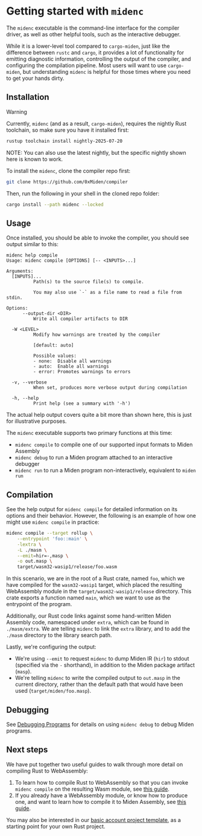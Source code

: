# Getting started with `midenc`

The `midenc` executable is the command-line interface for the compiler driver, as well as other
helpful tools, such as the interactive debugger.

While it is a lower-level tool compared to `cargo-miden`, just like the difference between `rustc`
and `cargo`, it provides a lot of functionality for emitting diagnostic information, controlling
the output of the compiler, and configuring the compilation pipeline. Most users will want to use
`cargo-miden`, but understanding `midenc` is helpful for those times where you need to get your
hands dirty.

## Installation


> [!WARNING]
> Currently, `midenc` (and as a result, `cargo-miden`), requires the nightly Rust toolchain, so
> make sure you have it installed first:
>
> ```bash
> rustup toolchain install nightly-2025-07-20
> ```
>
> NOTE: You can also use the latest nightly, but the specific nightly shown here is known to
> work.


To install the `midenc`, clone the compiler repo first:

```bash
git clone https://github.com/0xMiden/compiler
```

Then, run the following in your shell in the cloned repo folder:

```bash
cargo install --path midenc --locked
```


## Usage

Once installed, you should be able to invoke the compiler, you should see output similar to this:

    midenc help compile
    Usage: midenc compile [OPTIONS] [-- <INPUTS>...]

    Arguments:
      [INPUTS]...
              Path(s) to the source file(s) to compile.

              You may also use `-` as a file name to read a file from stdin.

    Options:
          --output-dir <DIR>
              Write all compiler artifacts to DIR

      -W <LEVEL>
              Modify how warnings are treated by the compiler

              [default: auto]

              Possible values:
              - none:  Disable all warnings
              - auto:  Enable all warnings
              - error: Promotes warnings to errors

      -v, --verbose
              When set, produces more verbose output during compilation

      -h, --help
              Print help (see a summary with '-h')


The actual help output covers quite a bit more than shown here, this is just for illustrative
purposes.

The `midenc` executable supports two primary functions at this time:

* `midenc compile` to compile one of our supported input formats to Miden Assembly
* `midenc debug` to run a Miden program attached to an interactive debugger
* `midenc run` to run a Miden program non-interactively, equivalent to `miden run`

## Compilation

See the help output for `midenc compile` for detailed information on its options and their
behavior. However, the following is an example of how one might use `midenc compile` in practice:

```bash
midenc compile --target rollup \
    --entrypoint 'foo::main' \
    -lextra \
    -L ./masm \
    --emit=hir=-,masp \
    -o out.masp \
    target/wasm32-wasip1/release/foo.wasm
```

In this scenario, we are in the root of a Rust crate, named `foo`, which we have compiled for the
`wasm32-wasip1` target, which placed the resulting WebAssembly module in the
`target/wasm32-wasip1/release` directory. This crate exports a function named `main`, which we want
to use as the entrypoint of the program.

Additionally, our Rust code links against some hand-written Miden Assembly code, namespaced under
`extra`, which can be found in `./masm/extra`. We are telling `midenc` to link the `extra` library,
and to add the `./masm` directory to the library search path.

Lastly, we're configuring the output:

* We're using `--emit` to request `midenc` to dump Miden IR (`hir`) to stdout (specified via the `-`
shorthand), in addition to the Miden package artifact (`masp`).
* We're telling `midenc` to write the compiled output to `out.masp` in the current directory, rather
than the default path that would have been used (`target/miden/foo.masp`).

## Debugging

See [Debugging Programs](debugger.md) for details on using `midenc debug` to debug Miden programs.

## Next steps

We have put together two useful guides to walk through more detail on compiling Rust to WebAssembly:

1. To learn how to compile Rust to WebAssembly so that you can invoke `midenc compile` on the
resulting Wasm module, see [this guide](../guides/rust_to_wasm.md).
2. If you already have a WebAssembly module, or know how to produce one, and want to learn how to
compile it to Miden Assembly, see [this guide](../guides/wasm_to_masm.md).

You may also be interested in our [basic account project template](https://github.com/0xMiden/rust-templates/tree/main/account/template),
as a starting point for your own Rust project.
